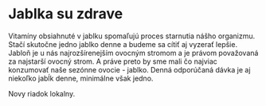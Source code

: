# Jablka su zdrave

Vitamíny obsiahnuté v jablku spomaľujú proces starnutia nášho organizmu. Stačí skutočne jedno jablko denne a budeme sa cítiť aj vyzerať lepšie. Jabloň je u nás najrozšírenejším ovocným stromom a je právom považovaná za najstarší ovocný strom. A práve preto by sme mali čo najviac konzumovať naše sezónne ovocie - jablko. Denná odporúčaná dávka je aj niekoľko jabĺk denne, minimálne však jedno.

Novy riadok lokalny.
